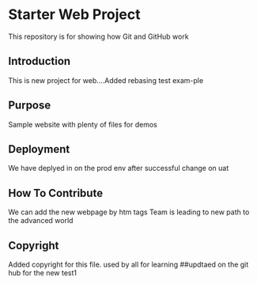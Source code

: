 # Starter Web Project

This repository is for showing how Git and GitHub work

## Introduction

This is new project for web....Added rebasing test exam-ple

## Purpose

Sample website with plenty of files for demos

## Deployment

We have deplyed in on the prod env after successful change on uat

## How To Contribute

We can add the new webpage by htm tags
Team is leading to new path to the advanced world

## Copyright

Added copyright for this file. used by all for learning
##updtaed on the git hub for the new test1
